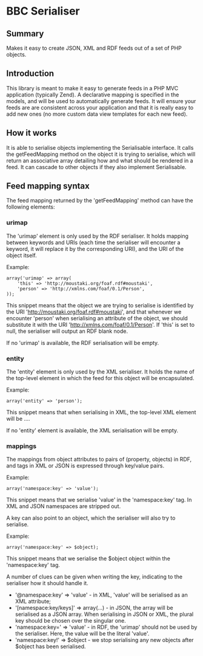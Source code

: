 # BBC Serialiser

## Summary

Makes it easy to create JSON, XML and RDF feeds out of a set of PHP objects.

## Introduction

This library is meant to make it easy to generate feeds in a PHP MVC application
(typically Zend). A declarative mapping is specified in the models, and will
be used to automatically generate feeds. It will ensure your feeds are 
are consistent across your application and that it is really easy to add new ones
(no more custom data view templates for each new feed).

## How it works

It is able to serialise objects implementing the Serialisable interface. 
It calls the getFeedMapping method on the object it is trying to serialise, 
which will return an associative array detailing how and what should be rendered in a feed. 
It can cascade to other objects if they also implement Serialisable.

## Feed mapping syntax

The feed mapping returned by the 'getFeedMapping' method can have the following elements:

### urimap

The 'urimap' element is only used by the RDF serialiser. It holds mapping between keywords and URIs (each time the serialiser will encounter a keyword, it will replace it by the corresponding URI), and the URI of the object itself.

Example:

    array('urimap' => array(
        'this' => 'http://moustaki.org/foaf.rdf#moustaki',
        'person' => 'http://xmlns.com/foaf/0.1/Person',
    ));

This snippet means that the object we are trying to serialise is identified by the URI 'http://moustaki.org/foaf.rdf#moustaki', and that whenever we encounter 'person' when serialising an attribute of the object, we should substitute it with the URI 'http://xmlns.com/foaf/0.1/Person'. If 'this' is set to null, the serialiser will output an RDF blank node.

If no 'urimap' is available, the RDF serialisation will be empty.

### entity

The 'entity' element is only used by the XML serialiser. It holds the name of the top-level element in which the feed for this object will be encapsulated.

Example:

    array('entity' => 'person');

This snippet means that when serialising in XML, the top-level XML element will be <person>...</person>.

If no 'entity' element is available, the XML serialisation will be empty.

### mappings

The mappings from object attributes to pairs of (property, objects) in RDF, and tags in XML or JSON is expressed through key/value pairs.

Example:

    array('namespace:key' => 'value');

This snippet means that we serialise 'value' in the 'namespace:key' tag. In XML and JSON namespaces are stripped out.

A key can also point to an object, which the serialiser will also try to serialise.

Example:

    array('namespace:key' => $object);

This snippet means that we serialise the $object object within the 'namespace:key' tag.

A number of clues can be given when writing the key, indicating to the serialiser how it should handle it.

* '@namespace:key' => 'value' - in XML, 'value' will be serialised as an XML attribute;
* '[namespace:key/keys]' => array(...) - in JSON, the array will be serialised as a JSON array. When serialising in JSON or XML, the plural key should be chosen over the singular one.
* 'namespace:key=' => 'value' - in RDF, the 'urimap' should not be used by the serialiser. Here, the value will be the literal 'value'.
* 'namespace:key!' => $object - we stop serialising any new objects after $object has been serialised.
